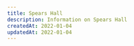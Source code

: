 ```yaml
---
title: Spears Hall
description: Information on Spears Hall
createdAt: 2022-01-04
updatedAt: 2022-01-04
---
```

  
  